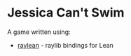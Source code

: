 # Jessica Can't Swim

A game written using:

* [raylean](https://github.com/funexists/raylean) - raylib bindings for Lean